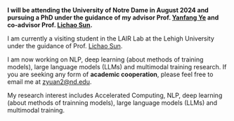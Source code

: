 **I will be attending the University of Notre Dame in August 2024 and pursuing a PhD under the guidance of my advisor Prof. [Yanfang Ye](http://yes-lab.org/) and co-advisor Prof. [Lichao Sun](https://lichao-sun.github.io/).**
 
I am currently a visiting student in the LAIR Lab at the Lehigh University under the guidance of Prof. [Lichao Sun](https://lichao-sun.github.io/).

I am now working on NLP, deep learning (about methods of training models), large language models (LLMs) and multimodal training research. If you are seeking any form of **academic cooperation**, please feel free to email me at [zyuan2@nd.edu](zyuan2@nd.edu).

My research interest includes Accelerated Computing, NLP, deep learning (about methods of trainning models), large language models (LLMs) and multimodal training. 
